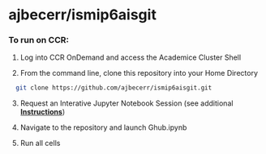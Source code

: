 # ajbecerr/ismip6aisgit

### To run on CCR:

1. Log into CCR OnDemand and access the Academice Cluster Shell

2. From the command line, clone this repository into your Home Directory
  ```bash
	git clone https://github.com/ajbecerr/ismip6aisgit.git
  ```

3. Request an Interative Jupyter Notebook Session (see additional **[Instructions](https://ubccr.freshdesk.com/support/solutions/articles/13000080145-jupyter-notebook-apps-academic-cluster)**)

4. Navigate to the repository and launch Ghub.ipynb

5. Run all cells